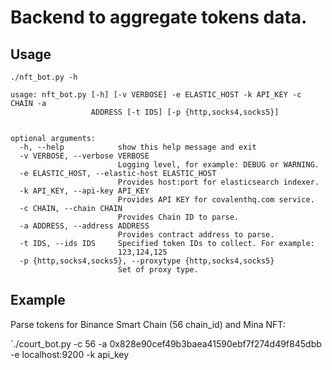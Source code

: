 Backend to aggregate tokens data.
=======

## Usage

`./nft_bot.py -h`

```
usage: nft_bot.py [-h] [-v VERBOSE] -e ELASTIC_HOST -k API_KEY -c CHAIN -a
                  ADDRESS [-t IDS] [-p {http,socks4,socks5}]


optional arguments:
  -h, --help            show this help message and exit
  -v VERBOSE, --verbose VERBOSE
                        Logging level, for example: DEBUG or WARNING.
  -e ELASTIC_HOST, --elastic-host ELASTIC_HOST
                        Provides host:port for elasticsearch indexer.
  -k API_KEY, --api-key API_KEY
                        Provides API KEY for covalenthq.com service.
  -c CHAIN, --chain CHAIN
                        Provides Chain ID to parse.
  -a ADDRESS, --address ADDRESS
                        Provides contract address to parse.
  -t IDS, --ids IDS     Specified token IDs to collect. For example:
                        123,124,125
  -p {http,socks4,socks5}, --proxytype {http,socks4,socks5}
                        Set of proxy type.
```

## Example

Parse tokens for Binance Smart Chain (56 chain_id)  and Mina NFT:

`./court_bot.py -c 56 -a 0x828e90cef49b3baea41590ebf7f274d49f845dbb -e localhost:9200 -k api_key
